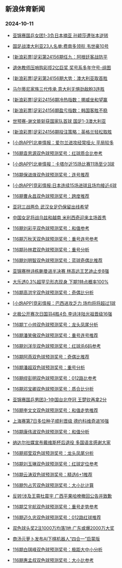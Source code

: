## 新浪体育新闻 
### 2024-10-11

+ [亚锦赛国乒女团1-3负日本摘亚 孙颖莎遭张本逆转](https://sports.sina.com.cn/others/pingpang/2024-10-10/doc-incrysvn9141900.shtml)

+ [国足战澳大利亚23人名单:费南多领衔 韦世豪10号](https://sports.sina.com.cn/china/national/2024-10-10/doc-incrzpze5595160.shtml)

+ [[新浪彩票]足彩第24156期任九：阿根廷客战防平](https://sports.sina.com.cn/l/2024-10-10/doc-incrzite8869970.shtml)

+ [退休教师压哨购彩揽2亿巨奖 奖号系多年守号-组图](https://sports.sina.com.cn/l/2024-10-10/doc-incrzisz2484346.shtml)

+ [[新浪彩票]足彩第24156期大势：澳大利亚取首胜](https://sports.sina.com.cn/l/2024-10-10/doc-incrzith5646392.shtml)

+ [马尔蒂尼家族三代传承 意大利无惧劲敌盼3连胜](https://sports.sina.com.cn/l/2024-10-10/doc-incrxvru9903583.shtml)

+ [[新浪彩票]足彩24156期冷热指数：挪威坐和望赢](https://sports.sina.com.cn/l/2024-10-10/doc-incrzita9256115.shtml)

+ [[新浪彩票]足彩24156期盈亏指数：韩国客胜不稳](https://sports.sina.com.cn/l/2024-10-10/doc-incrzita9259266.shtml)

+ [世预赛-谢文能斩获国家队首球 国足1-3澳大利亚](https://sports.sina.com.cn/china/national/2024-10-10/doc-incsames8457140.shtml)

+ [[新浪彩票]足彩24156期投注策略：英格兰轻松取胜](https://sports.sina.com.cn/l/2024-10-10/doc-incrzite8870404.shtml)

+ [[小炮APP]北单情报：爱尔兰进攻经常哑火 平局较多](https://sports.sina.com.cn/l/2024-10-10/doc-incrzuhw9114678.shtml)

+ [116期袁思源双色球预测奖号：红球质合比参考](https://sports.sina.com.cn/l/2024-10-10/doc-incrzyqw8628981.shtml)

+ [[小炮APP]北单情报：卡塔尔近15场比赛11场至少3球](https://sports.sina.com.cn/l/2024-10-10/doc-incrzuia5470155.shtml)

+ [116期保进烽双色球预测奖号：连号推荐](https://sports.sina.com.cn/l/2024-10-10/doc-incrzuhy8709859.shtml)

+ [[小炮APP]竞彩情报:日本连续15场进球且场均接近4球](https://sports.sina.com.cn/l/2024-10-10/doc-incrzpyy9227811.shtml)

+ [116期曹永昌双色球预测奖号：跨度推荐](https://sports.sina.com.cn/l/2024-10-10/doc-incrzyqu9047370.shtml)

+ [亚冠三战两负 武汉女足仍保留出线希望](https://sports.sina.com.cn/china/2024-10-10/doc-incrzuia5481159.shtml)

+ [中国女足将战乌兹和越南 米利西奇迎来主场首秀](https://sports.sina.com.cn/china/2024-10-10/doc-incrzuia5480347.shtml)

+ [116期刘彩平双色球预测奖号：和值参考](https://sports.sina.com.cn/l/2024-10-10/doc-incrzuhw9128939.shtml)

+ [116期万秋天双色球预测奖号：重号连号参考](https://sports.sina.com.cn/l/2024-10-10/doc-incrzyqu9048174.shtml)

+ [116期孙林君双色球预测奖号：重号分析](https://sports.sina.com.cn/l/2024-10-10/doc-incrzyqw8628156.shtml)

+ [116期刘明智双色球预测奖号：蓝球奇偶比推荐](https://sports.sina.com.cn/l/2024-10-10/doc-incrzyqt2271236.shtml)

+ [亚锦赛林诗栋蒯曼进半决赛 林高远王艺迪止步8强](https://sports.sina.com.cn/others/pingpang/2024-10-10/doc-incsarnm2027622.shtml)

+ [大乐透0.3%超罕见形态现身 下期1特点概率100%](https://sports.sina.com.cn/l/2024-10-10/doc-incsaewu8544776.shtml)

+ [116期高洪宇双色球预测奖号：奇偶比分析](https://sports.sina.com.cn/l/2024-10-10/doc-incrzyqu9049105.shtml)

+ [[小炮APP]竞彩情报：巴西进攻乏力 场均将将超过1球](https://sports.sina.com.cn/l/2024-10-10/doc-incrzuia5467146.shtml)

+ [北极公开赛次日国羽4胜4负 李诗沣陆光祖晋级16强](https://sports.sina.com.cn/others/badmin/2024-10-10/doc-incrzpze5545976.shtml)

+ [116期丁小帅双色球预测奖号：龙头凤尾分析](https://sports.sina.com.cn/l/2024-10-10/doc-incrzyqw8626468.shtml)

+ [116期潘笑傲双色球预测奖号：重号连号推荐](https://sports.sina.com.cn/l/2024-10-10/doc-incrzuhy8710663.shtml)

+ [116期刘洋华双色球预测奖号：红球杀6码参考](https://sports.sina.com.cn/l/2024-10-10/doc-incrzyqw8627634.shtml)

+ [116期阿燕双色球预测奖号：奇偶比推荐](https://sports.sina.com.cn/l/2024-10-10/doc-incrzuhy8703850.shtml)

+ [116期潘超双色球预测奖号：重号分析](https://sports.sina.com.cn/l/2024-10-10/doc-incrzuhw9127891.shtml)

+ [116期缪彭明双色球预测奖号：012路比参考](https://sports.sina.com.cn/l/2024-10-10/doc-incrzyqy5404329.shtml)

+ [116期邓宝卿双色球预测奖号：质合比分析](https://sports.sina.com.cn/l/2024-10-10/doc-incrzuia5487977.shtml)

+ [亚锦赛国乒男团3-1中国台北夺冠 王楚钦再拿2分](https://sports.sina.com.cn/others/pingpang/2024-10-11/doc-incsavuq5030722.shtml)

+ [116期李文文双色球预测奖号：和值走势推荐](https://sports.sina.com.cn/l/2024-10-10/doc-incrzyqu9049360.shtml)

+ [上海赛第7日多位种子顺利晋级 德约科维奇进16强](https://sports.sina.com.cn/tennis/atp/2024-10-09/doc-incrwiqp0478268.shtml)

+ [116期康伟波双色球预测奖号：和值分析](https://sports.sina.com.cn/l/2024-10-10/doc-incrzyqy5404664.shtml)

+ [纳达尔社媒宣布戴维斯杯后退役 多国语言感谢大家](https://sports.sina.com.cn/tennis/atp/2024-10-10/doc-incsameu5229904.shtml)

+ [116期郑莹双色球预测奖号：龙头凤尾分析](https://sports.sina.com.cn/l/2024-10-10/doc-incrzuhv2344881.shtml)

+ [116期刘玉琳双色球预测奖号：红球定位参考](https://sports.sina.com.cn/l/2024-10-10/doc-incrzuhv2350537.shtml)

+ [116期云涛双色球预测奖号：精选6+1推荐](https://sports.sina.com.cn/l/2024-10-10/doc-incsaewu8549610.shtml)

+ [116期包占芳双色球预测奖号：大小比计算](https://sports.sina.com.cn/l/2024-10-10/doc-incrzuia5486850.shtml)

+ [反转!涉及王霄杜震宇 广西平果哈嘹撤回公告并致歉](https://sports.sina.com.cn/china/2024-10-10/doc-incrzyqw8620970.shtml)

+ [116期艾宇航双色球预测奖号：重号走势参考](https://sports.sina.com.cn/l/2024-10-10/doc-incrzyqy5404741.shtml)

+ [116期迈久忠双色球预测奖号：012路红球推荐](https://sports.sina.com.cn/l/2024-10-10/doc-incsaews8987890.shtml)

+ [双色球头奖2注1000万均落1地 广东或爆2000万大奖](https://sports.sina.com.cn/l/2024-10-10/doc-incsavui1908490.shtml)

+ [商汤元萝卜发布AI下棋机器人“四合一”启蒙版](https://sports.sina.com.cn/go/2024-10-10/doc-incsaewr2208153.shtml)

+ [116期白琪峰双色球预测奖号：极距大中小分析](https://sports.sina.com.cn/l/2024-10-10/doc-incrzuia5486751.shtml)

+ [116期惠孟叔双色球预测奖号：大小比参考](https://sports.sina.com.cn/l/2024-10-10/doc-incrzyqu9048519.shtml)

